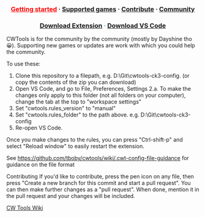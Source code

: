 <h3 align="center">
  <a href="https://herrx2000.github.io/cwtools-vscode/getting-started" style="color:#FF0000;">Getting started</a>
  <span> · </span>
  <a href="https://herrx2000.github.io/cwtools-vscode/projects">Supported games</a>
  <span> · </span>
  <a href="https://herrx2000.github.io/cwtools-vscode/contribute">Contribute</a>
  <span> · </span>
  <a href="https://herrx2000.github.io/cwtools-vscode/community">Community</a>
</h3>
<h3 align="center" style="color:#40a2f2;">
  <a href="https://marketplace.visualstudio.com/items?itemName=tboby.cwtools-vscode" target="_blank">Download Extension</a>
  <span> · </span>
  <a href="https://code.visualstudio.com/" target="_blank">Download VS Code</a>
</h3>

CWTools is for the community by the community (mostly by Dayshine tho 😀). Supporting new games or updates are work with which you could help the community.

To use these:
1. Clone this repository to a filepath, e.g. D:\Git\cwtools-ck3-config. (or copy the contents of the zip you can download)
2. Open VS Code, and go to File, Preferences, Settings
2.a. To make the changes only apply to this folder (not all folders on your computer), change the tab at the top to "workspace settings"
3. Set "cwtools.rules_version" to "manual"
4. Set "cwtools.rules_folder" to the path above. e.g. D:\Git\cwtools-ck3-config
5. Re-open VS Code.

Once you make changes to the rules, you can press "Ctrl-shift-p" and select "Reload window" to easily restart the extension.

See https://github.com/tboby/cwtools/wiki/.cwt-config-file-guidance for guidance on the file format

Contributing
If you'd like to contribute, press the pen icon on any file, then press "Create a new branch for this commit and start a pull request". You can then make further changes as a "pull request". When done, mention it in the pull request and your changes will be included.

[CW Tools Wiki](https://github.com/cwtools/cwtools/wiki)
